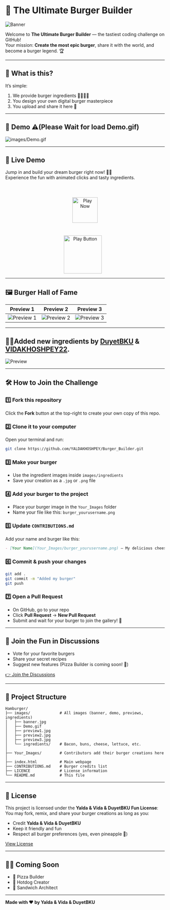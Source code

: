# 🍔 The Ultimate Burger Builder

![Banner](images/banner.jpg)

Welcome to **The Ultimate Burger Builder** — the tastiest coding challenge on GitHub!  
Your mission: **Create the most epic burger**, share it with the world, and become a burger legend. 🏆

---

## 🎯 What is this?

It’s simple:

1. We provide burger ingredients 🥬🍅🧀🍔  
2. You design your own digital burger masterpiece  
3. You upload and share it here 🚀

---

## 🎥 Demo ⚠️(Please Wait for load Demo.gif)

![images/Demo.gif](https://github.com/YALDAKHOSHPEY/Burger_Builder/blob/053a535bc488de7313e8b1489e861ba6647322a8/images/Demo.gif)


---

## 🚀 **Live Demo**

Jump in and build your dream burger right now! 🍔✨  
Experience the fun with animated clicks and tasty ingredients.

<div align="center">
  <a href="https://yaldakhoshpey.github.io/Burger_Builder/">
    <img src="https://img.shields.io/badge/PLAY_NOW-FF6B6B?style=for-the-badge&logo=game-controller&logoColor=white&labelColor=FF6B6B&fontSize=20px&color=white" alt="Play Now" style="height: 80px; margin: 40px 0;"/>
  </a>
</div>

<div align="center">
  <a href="https://yaldakhoshpey.github.io/Burger_Builder/">
    <img src="images/play_button.png" alt="Play Button" width="120" style="vertical-align: middle; margin-right: 15px;"/>
  </a>
</div>


---

## 🖼 Burger Hall of Fame

| Preview 1 | Preview 2 | Preview 3 |
|-----------|-----------|-----------|
| ![Preview 1](images/preview1.jpg) | ![Preview 2](images/preview2.jpg) | ![Preview 3](images/preview3.jpg) |

---
## 🥑🍳Added new ingredients by [DuyetBKU](https://github.com/DuyetBKU) & [VIDAKHOSHPEY22](https://github.com/VIDAKHOSHPEY22).  

![Preview](https://github.com/YALDAKHOSHPEY/Burger_Builder/blob/2a997b5408dd33ddfd3667491d0a6ebd3984db69/images/preview_new.png)

---

## 🛠 How to Join the Challenge

### 1️⃣ Fork this repository  
Click the **Fork** button at the top-right to create your own copy of this repo.

### 2️⃣ Clone it to your computer  
Open your terminal and run:

```bash
git clone https://github.com/YALDAKHOSHPEY/Burger_Builder.git
````

### 3️⃣ Make your burger

* Use the ingredient images inside `images/ingredients`
* Save your creation as a `.jpg` or `.png` file

### 4️⃣ Add your burger to the project

* Place your burger image in the `Your_Images` folder
* Name your file like this: `burger_yourusername.png`

### 5️⃣ Update `CONTRIBUTIONS.md`

Add your name and burger like this:

```markdown
- [Your Name](Your_Images/burger_yourusername.png) — My delicious cheesy burger 🧀
```

### 6️⃣ Commit & push your changes

```bash
git add .
git commit -m "Added my burger"
git push
```

### 7️⃣ Open a Pull Request

* On GitHub, go to your repo
* Click **Pull Request** → **New Pull Request**
* Submit and wait for your burger to join the gallery! 🎉

---

## 💬 Join the Fun in Discussions

* Vote for your favorite burgers
* Share your secret recipes
* Suggest new features (Pizza Builder is coming soon! 🍕)

[👉 Join the Discussions](../../discussions)

---

## 📂 Project Structure

```text
Hamburger/
├── images/             # All images (banner, demo, previews, ingredients)
│   ├── banner.jpg
│   ├── Demo.gif
│   ├── preview1.jpg
│   ├── preview2.jpg
│   ├── preview3.jpg
│   └── ingredients/    # Bacon, buns, cheese, lettuce, etc.
│
├── Your_Images/        # Contributors add their burger creations here
│
├── index.html          # Main webpage
├── CONTRIBUTIONS.md    # Burger credits list
├── LICENCE             # License information
└── README.md           # This file
```

---

## 📜 License

This project is licensed under the **Yalda & Vida & DuyetBKU Fun License**:
You may fork, remix, and share your burger creations as long as you:

* Credit **Yalda & Vida & DuyetBKU**
* Keep it friendly and fun
* Respect all burger preferences (yes, even pineapple 🍍)

[View License](LICENCE)

---

## 👩‍🍳 Coming Soon

* 🍕 Pizza Builder
* 🌭 Hotdog Creator
* 🥪 Sandwich Architect

---

**Made with ❤️ by Yalda & Vida & DuyetBKU**
